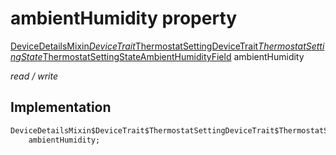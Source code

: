 


# ambientHumidity property






[DeviceDetailsMixin$DeviceTrait$ThermostatSettingDeviceTrait$ThermostatSettingState$ThermostatSettingStateAmbientHumidityField](../../graphql_devices_device_query.graphql/DeviceDetailsMixin$DeviceTrait$ThermostatSettingDeviceTrait$ThermostatSettingState$ThermostatSettingStateAmbientHumidityField-class.md) ambientHumidity
  
_read / write_






## Implementation

```dart
DeviceDetailsMixin$DeviceTrait$ThermostatSettingDeviceTrait$ThermostatSettingState$ThermostatSettingStateAmbientHumidityField
    ambientHumidity;


```







